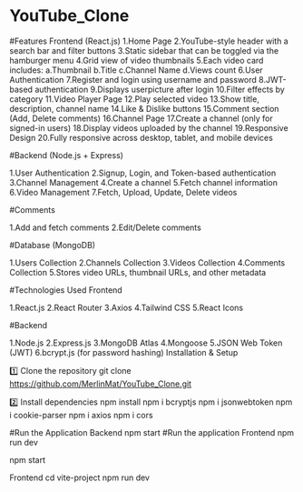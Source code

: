 # YouTube_Clone
#Features
Frontend (React.js)
1.Home Page 
2.YouTube-style header with a search bar and filter buttons
3.Static sidebar that can be toggled via the hamburger menu 
4.Grid view of video thumbnails 
5.Each video card includes: a.Thumbnail b.Title c.Channel Name d.Views count 
6.User Authentication 
7.Register and login using username and password 
8.JWT-based authentication
9.Displays userpicture after login 
10.Filter effects by category
11.Video Player Page
12.Play selected video 
13.Show title, description, channel name
14.Like & Dislike buttons
15.Comment section (Add, Delete comments) 
16.Channel Page
17.Create a channel (only for signed-in users)
18.Display videos uploaded by the channel 
19.Responsive Design 
20.Fully responsive across desktop, tablet, and mobile devices

#Backend (Node.js + Express)

1.User Authentication
2.Signup, Login, and Token-based authentication
3.Channel Management
4.Create a channel
5.Fetch channel information 
6.Video Management
7.Fetch, Upload, Update, Delete videos

#Comments

1.Add and fetch comments 
2.Edit/Delete comments

#Database (MongoDB)

1.Users Collection 
2.Channels Collection
3.Videos Collection
4.Comments Collection
5.Stores video URLs, thumbnail URLs, and other metadata

#Technologies Used Frontend

1.React.js 
2.React Router 
3.Axios
4.Tailwind CSS
5.React Icons

#Backend

1.Node.js
2.Express.js 
3.MongoDB Atlas
4.Mongoose 
5.JSON Web Token (JWT) 
6.bcrypt.js (for password hashing) Installation & Setup

1️⃣ Clone the repository git clone https://github.com/MerlinMat/YouTube_Clone.git

2️⃣ Install dependencies
npm install 
npm i bcryptjs 
npm i jsonwebtoken
npm i cookie-parser 
npm i axios
npm i cors

#Run the Application Backend
npm start
#Run the application Frontend
npm run dev


npm start

Frontend cd vite-project npm run dev

